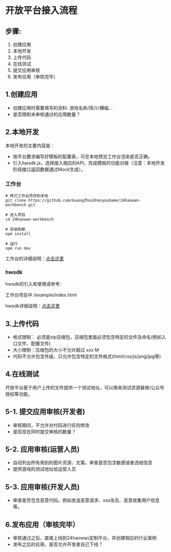 # 开放平台接入流程

## 步骤:

1. 创建应用
2. 本地开发
3. 上传代码
4. 在线测试
5. 提交应用审核
6. 发布应用（审核完毕）

## 1.创建应用
- 创建应用时需要填写的资料: 游戏名称/简介/横幅...
- 是否限制未审核通过的应用数量？

## 2.本地开发

本地开发的主要内容是：

- 按平台要求编写好模板的配置表，可在本地预览工作台渲染是否正确。
- 引入hwsdk.js，选择接入相应的API，完成模板的功能对接（注意：本地开发阶段接口返回数据通过Mock生成）。

### 工作台

```
# 拷贝工作台项目到本地
git clone https://github.com/GuangZhouShanyouGame/24haowan-workbench.git

# 进入项目
cd 24haowan-workbench

# 安装依赖
npm install

# 运行
npm run dev
```

工作台的详细说明：[点击这里](https://24haowan.gitbooks.io/workbench/content/)

### hwsdk

hwsdk的引入和使用请参考:

工作台项目中 /example/index.html

hwsdk详细说明：[点击这里](https://24haowan.gitbooks.io/hwsdk/content/)

## 3.上传代码
- 格式限制： 必须是zip压缩包，压缩包里面必须包含特定的文件及命名(例如入口文件、配置文件)
- 大小限制：压缩包的大小不允许超过 xxx M
- 代码不允许包含外链，只允许包含特定的文件格式(html/css/js/png/jpg等)

## 4.在线测试
开放平台基于用户上传的文件提供一个测试地址，可以用来测试资源替换/公众号授权等功能。

## 5-1. 提交应用审核(开发者)
- 审核期间，不允许对代码进行任何修改
- 是否现在同时提交审核的数量？

## 5-2. 应用审核(运营人员)
- 自动列出所有用到的图片资源、文案。审查是否包含敏感或者违规信息
- 提供游戏的测试地址给运营人员

## 5-3. 应用审核(开发人员)
- 审查是否包含恶意代码，例如发送恶意请求、xss攻击、恶意收集用户信息等。

## 6.发布应用（审核完毕）
- 审核通过之后，直接上线到24haowan定制平台，并创建相应的行业案例
- 发布之后的应用，是否允许开发者自己下线？
